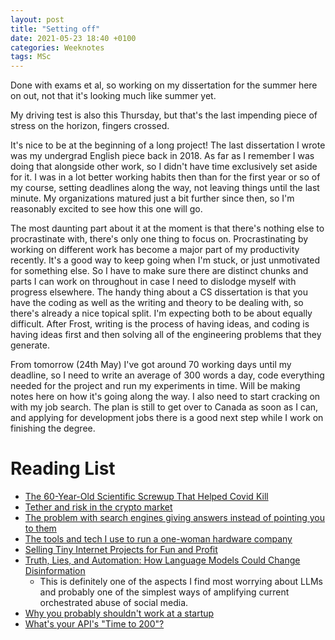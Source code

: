 ```yaml
---
layout: post
title: "Setting off"
date: 2021-05-23 18:40 +0100
categories: Weeknotes
tags: MSc
---
```


Done with exams et al, so working on my dissertation for the summer here on
out, not that it's looking much like summer yet.
<!--more-->
My driving test is also this Thursday, but that's the last impending piece of
stress on the horizon, fingers crossed.

It's nice to be at the beginning of a long project! The last dissertation I
wrote was my undergrad English piece back in 2018. As far as I remember I was
doing that alongside other work, so I didn't have time exclusively set aside
for it. I was in a lot better working habits then than for the first year or
so of my course, setting deadlines along the way, not leaving things until
the last minute. My organizations matured just a bit further since then, so
I'm reasonably excited to see how this one will go.

The most daunting part about it at the moment is that there's nothing else to
procrastinate with, there's only one thing to focus on. Procrastinating by
working on different work has become a major part of my productivity recently.
It's a good way to keep going when I'm stuck, or just unmotivated for something
else. So I have to make sure there are distinct chunks and parts I can work on
throughout in case I need to dislodge myself with progress elsewhere. The handy
thing about a CS dissertation is that you have the coding as well as the
writing and theory to be dealing with, so there's already a nice topical split.
I'm expecting both to be about equally difficult. After Frost, writing is the
process of having ideas, and coding is having ideas first and then solving
all of the engineering problems that they generate.

From tomorrow (24th May) I've got around 70 working days until my deadline, so
I need to write an average of 300 words a day, code everything needed for the
project and run my experiments in time. Will be making notes here on how it's
going along the way. I also need to start cracking on with my job search. The
plan is still to get over to Canada as soon as I can, and applying for
development jobs there is a good next step while I work on finishing the
degree.

# Reading List
- [The 60-Year-Old Scientific Screwup That Helped Covid Kill](https://www.wired.com/story/the-teeny-tiny-scientific-screwup-that-helped-covid-kill/)
- [Tether and risk in the crypto market](https://twitter.com/smdiehl/status/1393669812220465162?s=20)
- [The problem with search engines giving answers instead of pointing you to them](https://twitter.com/emilymbender/status/1394146591267643392?s=20)
- [The tools and tech I use to run a one-woman hardware company](https://blog.thea.codes/winterblooms-tech-stack/)
- [Selling Tiny Internet Projects for Fun and Profit](https://tinyprojects.dev/posts/selling_tiny_internet_projects_for_fun_and_profit)
- [Truth, Lies, and Automation: How Language Models Could Change Disinformation](https://cset.georgetown.edu/publication/truth-lies-and-automation/)
    - This is definitely one of the aspects I find most worrying about LLMs
    and probably one of the simplest ways of amplifying current orchestrated
    abuse of social media.
- [Why you probably shouldn't work at a startup](https://every.to/napkin-math/you-probably-shouldn-t-work-at-a-startup-9387b632-345c-4a22-bac0-3cb92f0eecf1##)
- [What's your API's "Time to 200"?](https://shkspr.mobi/blog/2021/05/whats-your-apis-time-to-200/)

